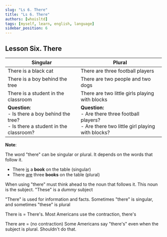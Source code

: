 ```yaml
---
slug: "Ls 6. There"
title: "Ls 6. There"
authors: [whoisltd]
tags: [myself, learn, english, language]
sidebar_position: 6
---
```


## Lesson Six. There

| **Singular**                                                 | **Plural**                                                   |
| ------------------------------------------------------------ | ------------------------------------------------------------ |
| There is a black cat                                         | There are three football players                             |
| There is a boy behind the tree                               | There are two people and two dogs                            |
| There is a student in the classroom                          | There are two little girls playing with blocks               |
| **Question**:<br />- Is there a boy behind the tree?<br />- Is there a student in the classroom? | **Question:**<br />- Are there three football players?<br />- Are there two little girl playing with blocks? |

**Note**:

The word "there" can be singular or plural. It depends on the words that follow it.

- There <u>is</u> a **book** on the table (singular)
- There <u>are</u> three **books** on the table (plural)

When using "there" must think ahead to the noun that follows it. This noun is the subject. "These" is a *dummy* subject

"There" is used for information and facts. Sometimes "there" is singular, and sometimes "these" is plural

There is = There's. Most Americans use the contraction, there's

There are = (no contraction) Some Americans say "there's" even when the subject is plural. Shouldn't do that.
